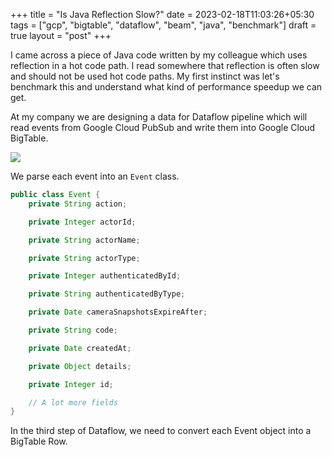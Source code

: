 +++
title = "Is Java Reflection Slow?"
date = 2023-02-18T11:03:26+05:30
tags = ["gcp", "bigtable", "dataflow", "beam", "java", "benchmark"]
draft = true
layout = "post"
+++

I came across a piece of Java code written by my colleague which uses reflection in a hot code path. I read somewhere
that reflection is often slow and should not be used hot code paths. My first instinct was let's benchmark this and understand
what kind of performance speedup we can get.

<!--more-->

At my company we are designing a data for Dataflow pipeline which will read events from Google Cloud PubSub and write them into Google Cloud BigTable.

![](/events-dataflow-pipeline.excalidraw.png)

We parse each event into an `Event` class.


```java
public class Event {
    private String action;

    private Integer actorId;

    private String actorName;

    private String actorType;

    private Integer authenticatedById;

    private String authenticatedByType;

    private Date cameraSnapshotsExpireAfter;

    private String code;

    private Date createdAt;

    private Object details;

    private Integer id;

    // A lot more fields
}
```


In the third step of Dataflow, we need to convert each Event object into a BigTable Row.

